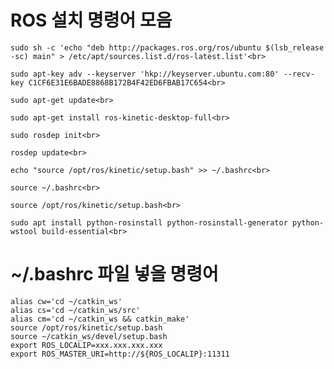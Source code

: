 # ROS 설치 명령어 모음

    sudo sh -c 'echo "deb http://packages.ros.org/ros/ubuntu $(lsb_release -sc) main" > /etc/apt/sources.list.d/ros-latest.list'<br>

    sudo apt-key adv --keyserver 'hkp://keyserver.ubuntu.com:80' --recv-key C1CF6E31E6BADE8868B172B4F42ED6FBAB17C654<br>

    sudo apt-get update<br>

    sudo apt-get install ros-kinetic-desktop-full<br>

    sudo rosdep init<br>

    rosdep update<br>

    echo "source /opt/ros/kinetic/setup.bash" >> ~/.bashrc<br>

    source ~/.bashrc<br>

    source /opt/ros/kinetic/setup.bash<br>

    sudo apt install python-rosinstall python-rosinstall-generator python-wstool build-essential<br>

# ~/.bashrc 파일 넣을 명령어
    alias cw='cd ~/catkin_ws'
    alias cs='cd ~/catkin_ws/src'
    alias cm='cd ~/catkin_ws && catkin_make'
    source /opt/ros/kinetic/setup.bash
    source ~/catkin_ws/devel/setup.bash
    export ROS_LOCALIP=xxx.xxx.xxx.xxx
    export ROS_MASTER_URI=http://${ROS_LOCALIP}:11311
